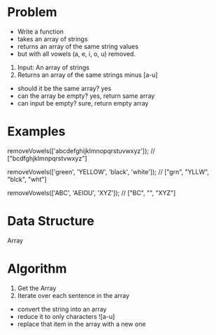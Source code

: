 # Problem

- Write a function
- takes an array of strings
- returns an array of the same string values
- but with all vowels (a, e, i, o, u) removed.

1. Input: An array of strings 
2. Returns an array of the same strings minus [a-u]
  - should it be the same array? yes 
  - can the array be empty? yes, return same array
  - can input be empty? sure, return empty array 


# Examples

removeVowels(['abcdefghijklmnopqrstuvwxyz']);
// ["bcdfghjklmnpqrstvwxyz"]

removeVowels(['green', 'YELLOW', 'black', 'white']);
// ["grn", "YLLW", "blck", "wht"]

removeVowels(['ABC', 'AEIOU', 'XYZ']);
// ["BC", "", "XYZ"]

# Data Structure

Array

# Algorithm

1. Get the Array
2. Iterate over each sentence in the array 
  - convert the string into an array 
  - reduce it to only characters ![a-u]
  - replace that item in the array with a new one
